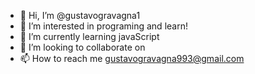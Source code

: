 - 👋 Hi, I’m @gustavogravagna1
- 👀 I’m interested in programing and learn!
- 🌱 I’m currently learning javaScript
- 💞️ I’m looking to collaborate on 
- 📫 How to reach me gustavogravagna993@gmail.com

<!---
gustavogravagna1/gustavogravagna1 is a ✨ special ✨ repository because its `README.md` (this file) appears on your GitHub profile.
You can click the Preview link to take a look at your changes.
--->

